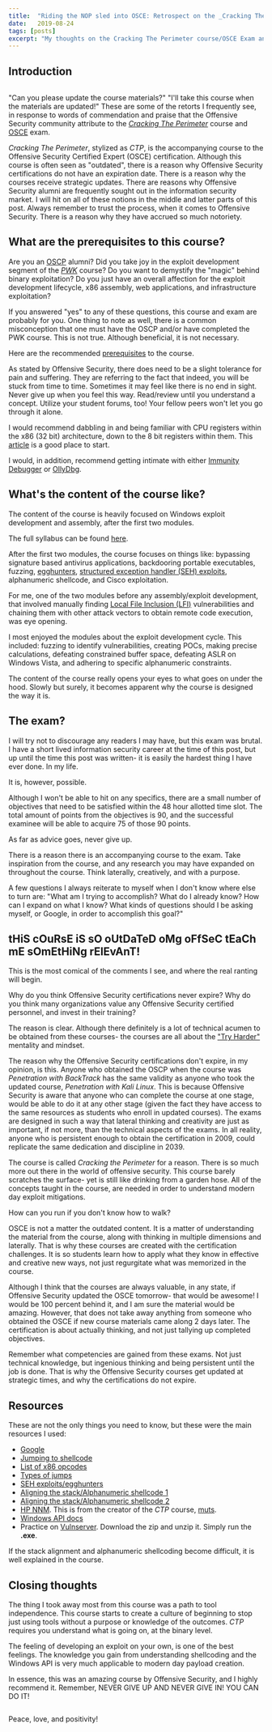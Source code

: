 ```yaml
---
title:  "Riding the NOP sled into OSCE: Retrospect on the _Cracking The Perimeter_ course and OSCE exam"
date:   2019-08-24
tags: [posts]
excerpt: "My thoughts on the Cracking The Perimeter course/OSCE Exam and how I came to learn that one must learn to walk before learning to run."
---
```

Introduction
---

<img src="{{ site.url }}{{ site.baseurl }}/images/offsec-student-certified-emblem-rgb-osce.png" alt="">

"Can you please update the course materials?" "I'll take this course when the materials are updated!" These are some of the retorts I frequently see, in response to words of commendation and praise that the Offensive Security community attribute to the [_Cracking The Perimeter_](https://www.offensive-security.com/information-security-training/cracking-the-perimeter/) course and [OSCE](https://www.offensive-security.com/information-security-certifications/osce-offensive-security-certified-expert/) exam.

_Cracking The Perimeter_, stylized as _CTP_, is the accompanying course to the Offensive Security Certified Expert (OSCE) certification. Although this course is often seen as "outdated", there is a reason why Offensive Security certifications do not have an expiration date. There is a reason why the courses receive strategic updates. There are reasons why Offensive Security alumni are frequently sought out in the information security market. I will hit on all of these notions in the middle and latter parts of this post. Always remember to trust the process, when it comes to Offensive Security. There is a reason why they have accrued so much notoriety.

What are the prerequisites to this course?
---

Are you an [OSCP](https://www.offensive-security.com/information-security-certifications/oscp-offensive-security-certified-professional/) alumni? Did you take joy in the exploit development segment of the [_PWK_](https://www.offensive-security.com/information-security-training/penetration-testing-training-kali-linux/) course? Do you want to demystify the "magic" behind binary exploitation? Do you just have an overall affection for the exploit development lifecycle, x86 assembly, web applications, and infrastructure exploitation?

If you answered "yes" to any of these questions, this course and exam are probably for you. One thing to note as well, there is a common misconception that one must have the OSCP and/or have completed the PWK course. This is not true. Although beneficial, it is not necessary.

Here are the recommended [prerequisites](https://www.offensive-security.com/ctp-syllabus/#pre-req) to the course.

As stated by Offensive Security, there does need to be a slight tolerance for pain and suffering. They are referring to the fact that indeed, you will be stuck from time to time. Sometimes it may feel like there is no end in sight. Never give up when you feel this way. Read/review until you understand a concept. Utilize your student forums, too! Your fellow peers won't let you go through it alone.

I would recommend dabbling in and being familiar with CPU registers within the x86 (32 bit) architecture, down to the 8 bit registers within them. This [article](https://en.wikibooks.org/wiki/X86_Assembly/X86_Architecture) is a good place to start.

I would, in addition, recommend getting intimate with either [Immunity Debugger](https://debugger.immunityinc.com/ID_register.py) or [OllyDbg](http://www.ollydbg.de/download.htm).

What's the content of the course like?
---

The content of the course is heavily focused on Windows exploit development and assembly, after the first two modules.

The full syllabus can be found [here](https://www.offensive-security.com/documentation/cracking-the-perimeter-syllabus.pdf).

After the first two modules, the course focuses on things like: bypassing signature based antivirus applications, backdooring portable executables, fuzzing, [egghunters](https://connormcgarr.github.io/Exception-Handlers-and-Egg-Hunters/), [structured exception handler (SEH) exploits](https://connormcgarr.github.io/Exception-Handlers-and-Egg-Hunters/), alphanumeric shellcode, and Cisco exploitation.

For me, one of the two modules before any assembly/exploit development, that involved manually finding [Local File Inclusion (LFI)](https://www.owasp.org/index.php/Testing_for_Local_File_Inclusion) vulnerabilities and chaining them with other attack vectors to obtain remote code execution, was eye opening.

I most enjoyed the modules about the exploit development cycle. This included: fuzzing to identify vulnerabilities, creating POCs, making precise calculations, defeating constrained buffer space, defeating ASLR on Windows Vista, and adhering to specific alphanumeric constraints.

The content of the course really opens your eyes to what goes on under the hood. Slowly but surely, it becomes apparent why the course is designed the way it is.

The exam?
---

I will try not to discourage any readers I may have, but this exam was brutal. I have a short lived information security career at the time of this post, but up until the time this post was written- it is easily the hardest thing I have ever done. In my life.

It is, however, possible.

Although I won't be able to hit on any specifics, there are a small number of objectives that need to be satisfied within the 48 hour allotted time slot. The total amount of points from the objectives is 90, and the successful examinee will be able to acquire 75 of those 90 points.

As far as advice goes, never give up.

There is a reason there is an accompanying course to the exam. Take inspiration from the course, and any research you may have expanded on throughout the course. Think laterally, creatively, and with a purpose.

A few questions I always reiterate to myself when I don't know where else to turn are: "What am I trying to accomplish? What do I already know? How can I expand on what I know? What kinds of questions should I be asking myself, or Google, in order to accomplish this goal?"

tHiS cOuRsE iS sO oUtDaTeD oMg oFfSeC tEaCh mE sOmEtHiNg rElEvAnT!
---

This is the most comical of the comments I see, and where the real ranting will begin.

Why do you think Offensive Security certifications never expire? Why do you think many organizations value any Offensive Security certified personnel, and invest in their training?

The reason is clear. Although there definitely is a lot of technical acumen to be obtained from these courses- the courses are all about the ["Try Harder"](https://www.offensive-security.com/offsec/say-try-harder/) mentality and mindset.

The reason why the Offensive Security certifications don't expire, in my opinion, is this. Anyone who obtained the OSCP when the course was _Penetration with BackTrack_ has the same validity as anyone who took the updated course, _Penetration with Kali Linux_. This is because Offensive Security is aware that anyone who can complete the course at one stage, would be able to do it at any other stage (given the fact they have access to the same resources as students who enroll in updated courses). The exams are designed in such a way that lateral thinking and creativity are just as important, if not more, than the technical aspects of the exams. In all reality, anyone who is persistent enough to obtain the certification in 2009, could replicate the same dedication and discipline in 2039.

The course is called _Cracking the Perimeter_ for a reason. There is so much more out there in the world of offensive security. This course barely scratches the surface- yet is still like drinking from a garden hose. All of the concepts taught in the course, are needed in order to understand modern day exploit mitigations.

How can you run if you don't know how to walk?

OSCE is not a matter the outdated content. It is a matter of understanding the material from the course, along with thinking in multiple dimensions and laterally. That is why these courses are created with the certification challenges. It is so students learn how to apply what they know in effective and creative new ways, not just regurgitate what was memorized in the course.

Although I think that the courses are always valuable, in any state, if Offensive Security updated the OSCE tomorrow- that would be awesome! I would be 100 percent behind it, and I am sure the material would be amazing. However, that does not take away anything from someone who obtained the OSCE if new course materials came along 2 days later. The certification is about actually thinking, and not just tallying up completed objectives.

Remember what competencies are gained from these exams. Not just technical knowledge, but ingenious thinking and being persistent until the job is done. That is why the Offensive Security courses get updated at strategic times, and why the certifications do not expire.

Resources
---

These are not the only things you need to know, but these were the main resources I used:

- [Google](https://www.google.com/)
- [Jumping to shellcode](https://www.abatchy.com/2017/05/jumping-to-shellcode.html)
- [List of x86 opcodes](http://sparksandflames.com/files/x86InstructionChart.html)
- [Types of jumps](http://www.unixwiz.net/techtips/x86-jumps.html)
- [SEH exploits/egghunters](https://connormcgarr.github.io/Exception-Handlers-and-Egg-Hunters/)
- [Aligning the stack/Alphanumeric shellcode 1](https://blog.knapsy.com/blog/2017/05/01/quickzip-4-dot-60-win7-x64-seh-overflow-egghunter-with-custom-encoder/)
- [Aligning the stack/Alphanumeric shellcode 2](https://connormcgarr.github.io/Admin-Express-0day/)
- [HP NNM](https://www.youtube.com/watch?v=gHISpAZiAm0). This is from the creator of the _CTP_ course, [muts](https://twitter.com/muts?lang=en).
- [Windows API docs](https://docs.microsoft.com/en-us/windows/win32/apiindex/windows-api-list)
- Practice on [Vulnserver](https://github.com/stephenbradshaw/vulnserver). Download the zip and unzip it. Simply run the __.exe__.

If the stack alignment and alphanumeric shellcoding become difficult, it is well explained in the course.

Closing thoughts
---

The thing I took away most from this course was a path to tool independence. This course starts to create a culture of beginning to stop just using tools without a purpose or knowledge of the outcomes. _CTP_ requires you understand what is going on, at the binary level.

The feeling of developing an exploit on your own, is one of the best feelings. The knowledge you gain from understanding shellcoding and the Windows API is very much applicable to modern day payload creation.

In essence, this was an amazing course by Offensive Security, and I highly recommend it. Remember, NEVER GIVE UP AND NEVER GIVE IN! YOU CAN DO IT!

<img src="{{ site.url }}{{ site.baseurl }}/images/OSCE.png" alt="">

Peace, love, and positivity!
